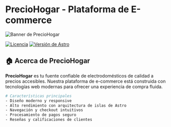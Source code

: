 # PrecioHogar - Plataforma de E-commerce

![Banner de PrecioHogar](https://via.placeholder.com/1200x400?text=PrecioHogar+Banner)

[![Licencia](https://img.shields.io/badge/licencia-MIT-blue.svg)](LICENSE)
[![Versión de Astro](https://img.shields.io/badge/Astro-4.0+-6E56CF.svg)](https://astro.build)

## 🏠 Acerca de PrecioHogar

**PrecioHogar** es tu fuente confiable de electrodomésticos de calidad a precios accesibles. Nuestra plataforma de e-commerce está construida con tecnologías web modernas para ofrecer una experiencia de compra fluida.

```sh
# Características principales
- Diseño moderno y responsive
- Alto rendimiento con arquitectura de islas de Astro
- Navegación y checkout intuitivos
- Procesamiento de pagos seguro
- Reseñas y calificaciones de clientes
```
